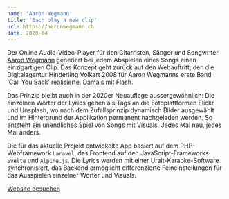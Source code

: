 ```yaml
---
name: 'Aaron Wegmann'
title: 'Each play a new clip'
url: https://aaronwegmann.ch
date: 2020-04
---
```

Der Online Audio-Video-Player für den Gitarristen, Sänger und Songwriter [Aaron Wegmann](https://aaronwegmann.ch) generiert bei jedem Abspielen eines Songs einen einzigartigen Clip. Das Konzept geht zurück auf den Webauftritt, den die Digitalagentur Hinderling Volkart 2008 für Aaron Wegmanns erste Band ‘Call You Back’ realisierte. Damals mit Flash.

Das Prinzip bleibt auch in der 2020er Neuauflage aussergewöhnlich: Die einzelnen Wörter der Lyrics gehen als Tags an die Fotoplattformen Flickr und Unsplash, wo nach dem Zufallsprinzip dynamisch Bilder ausgewählt und im Hintergrund der Applikation permanent nachgeladen werden. So entsteht ein unendliches Spiel von Songs mit Visuals. Jedes Mal neu, jedes Mal anders.

Die für das aktuelle Projekt entwickelte App basiert auf dem PHP-Webframework `Laravel`, das Frontend auf den JavaScript-Frameworks `Svelte` und `Alpine.js`. Die Lyrics werden mit einer Uralt-Karaoke-Software synchronisiert, das Backend ermöglicht differenzierte Feineinstellungen für das Ausspielen einzelner Wörter und Visuals.

[Website besuchen](https://aaronwegmann.ch)
